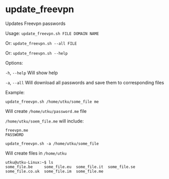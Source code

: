 # update_freevpn
Updates Freevpn passwords

Usage:	`update_freevpn.sh FILE DOMAIN NAME`

Or:	    `update_freevpn.sh --all FILE`

Or:	    `update_freevpn.sh --help`

Options:

`-h`, `--help`	Will show help

`-a`, `--all` 	Will download all passwords and save them to corresponding files


Example:


`update_freevpn.sh /home/utku/some_file me`

Will create `/home/utku/password.me` file

`/home/utku/soem_file.me` will include:

```
freevpn.me
PASSWORD
```

`update_freevpn.sh -a /home/utku/some_file`

Will create files in `/home/utku`

```
utku@utku-Linux:~$ ls
some_file.be	 some_file.eu  some_file.it  some_file.se
some_file.co.uk  some_file.im  some_file.me
```
